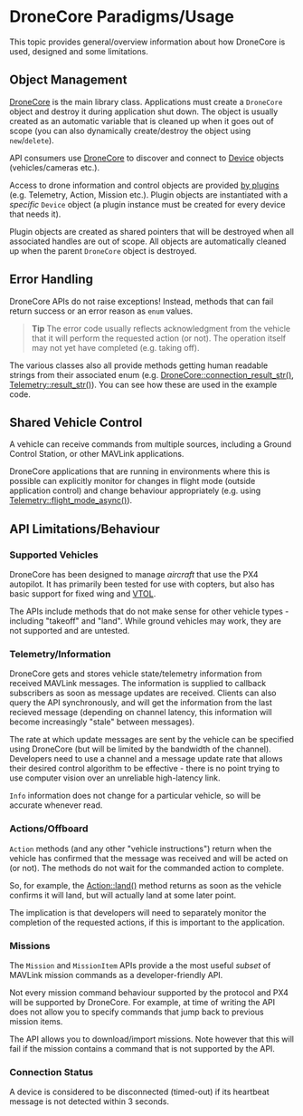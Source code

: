 # DroneCore Paradigms/Usage

This topic provides general/overview information about how DroneCore is used, designed and some limitations. 

## Object Management

[DroneCore](../api_reference/classdronecore_1_1_drone_core.md) is the main library class. Applications must create a `DroneCore` object and destroy it during application shut down. The object is usually created as an automatic variable that is cleaned up when it goes out of scope (you can also dynamically create/destroy the object using `new`/`delete`).

API consumers use [DroneCore](../api_reference/classdronecore_1_1_drone_core.md) to discover and connect to [Device](../api_reference/classdronecore_1_1_device.md) objects (vehicles/cameras etc.). 

Access to drone information and control objects are provided [by plugins](../guide/using_plugins.md) (e.g. Telemetry, Action, Mission etc.). Plugin objects are instantiated with a *specific* `Device` object (a plugin instance must be created for every device that needs it). 

Plugin objects are created as shared pointers that will be destroyed when all associated handles are out of scope. All objects are automatically cleaned up when the parent `DroneCore` object is destroyed.


## Error Handling

DroneCore APIs do not raise exceptions! Instead, methods that can fail return success or an error reason as `enum` values.

> **Tip** The error code usually reflects acknowledgment from the vehicle that it will perform the requested action (or not). The operation itself may not yet have completed (e.g. taking off).

The various classes also all provide methods getting human readable strings from their associated enum (e.g. [DroneCore::connection_result_str()](../api_reference/classdronecore_1_1_drone_core.md#classdronecore_1_1_drone_core_1a84c40dcefcafe888c38a5ed8dd93b0af), [Telemetry::result_str()](../api_reference/classdronecore_1_1_telemetry.md#classdronecore_1_1_telemetry_1a05c6355b7f8743250b2a7a611ea5fb4a)). You can see how these are used in the example code.


## Shared Vehicle Control

A vehicle can receive commands from multiple sources, including a Ground Control Station, or other MAVLink applications.

DroneCore applications that are running in environments where this is possible can explicitly monitor for changes in flight mode 
(outside application control) and change behaviour appropriately (e.g. using [Telemetry::flight_mode_async()](../api_reference/classdronecore_1_1_telemetry.md#classdronecore_1_1_telemetry_1ac8842dec06db4bd54c8c2ba2deb0d34a)). 


## API Limitations/Behaviour

### Supported Vehicles

DroneCore has been designed to manage *aircraft* that use the PX4 autopilot. It has primarily been tested for use with copters, but also has basic support for fixed wing and [VTOL](../guide/vtol.md).

The APIs include methods that do not make sense for other vehicle types - including "takeoff" and "land". While ground vehicles may work, they are not supported and are untested.


### Telemetry/Information

DroneCore gets and stores vehicle state/telemetry information from received MAVLink messages. The information is supplied to callback subscribers as soon as message updates are received. Clients can also query the API synchronously, and will get the information from the last recieved message (depending on channel latency, this information will become increasingly "stale" between messages).

The rate at which update messages are sent by the vehicle can be specified using DroneCore (but will be limited by the bandwidth of the channel). Developers need to use a channel and a message update rate that allows their desired control algorithm to be effective - there is no point trying to use computer vision over an unreliable high-latency link.

`Info` information does not change for a particular vehicle, so will be accurate whenever read.


### Actions/Offboard

`Action` methods (and any other "vehicle instructions") return when the vehicle has confirmed that the message was received and will be acted on (or not). The methods do not wait for the commanded action to complete.

So, for example, the [Action::land()](../api_reference/classdronecore_1_1_action.md#classdronecore_1_1_action_1ad1a50dd7bff99d3099916576efbf8cf6) method returns as soon as the vehicle confirms it will land, but will actually land at some later point. 

The implication is that developers will need to separately monitor the completion of the requested actions, if this is important to the application.


### Missions

The `Mission` and `MissionItem` APIs provide a the most useful *subset* of MAVLink mission commands as a developer-friendly API. 

Not every mission command behaviour supported by the protocol and PX4 will be supported by DroneCore. For example, at time of writing the API does not allow you to specify commands that jump back to previous mission items.

The API allows you to download/import missions. Note however that this will fail if the mission contains a command that is not supported by the API.


### Connection Status

A device is considered to be disconnected (timed-out) if its heartbeat message is not detected within 3 seconds.

